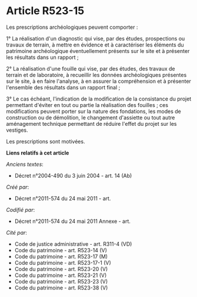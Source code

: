# Article R523-15

Les prescriptions archéologiques peuvent comporter :

1° La réalisation d'un diagnostic qui vise, par des études, prospections ou travaux de terrain, à mettre en évidence et à
caractériser les éléments du patrimoine archéologique éventuellement présents sur le site et à présenter les résultats dans
un rapport ;

2° La réalisation d'une fouille qui vise, par des études, des travaux de terrain et de laboratoire, à recueillir les données
archéologiques présentes sur le site, à en faire l'analyse, à en assurer la compréhension et à présenter l'ensemble des
résultats dans un rapport final ;

3° Le cas échéant, l'indication de la modification de la consistance du projet permettant d'éviter en tout ou partie la
réalisation des fouilles ; ces modifications peuvent porter sur la nature des fondations, les modes de construction ou de
démolition, le changement d'assiette ou tout autre aménagement technique permettant de réduire l'effet du projet sur les
vestiges.

Les prescriptions sont motivées.

**Liens relatifs à cet article**

_Anciens textes_:

  - Décret n°2004-490 du 3 juin 2004 - art. 14 (Ab)

_Créé par_:

  - Décret n°2011-574 du 24 mai 2011  - art.

_Codifié par_:

  - Décret n°2011-574 du 24 mai 2011 Annexe - art.

_Cité par_:

  - Code de justice administrative - art. R311-4 (VD)
  - Code du patrimoine - art. R523-14 (V)
  - Code du patrimoine - art. R523-17 (M)
  - Code du patrimoine - art. R523-17-1 (V)
  - Code du patrimoine - art. R523-20 (V)
  - Code du patrimoine - art. R523-21 (V)
  - Code du patrimoine - art. R523-23 (V)
  - Code du patrimoine - art. R523-38 (V)
